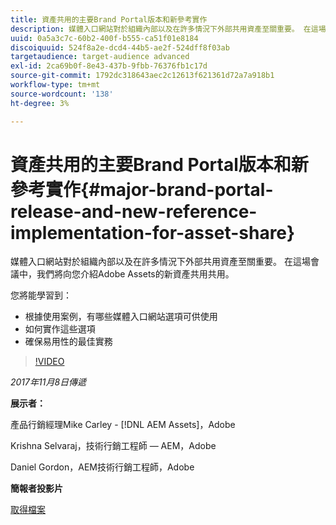 ```yaml
---
title: 資產共用的主要Brand Portal版本和新參考實作
description: 媒體入口網站對於組織內部以及在許多情況下外部共用資產至關重要。 在這場會議中，我們將向您介紹Adobe Assets的新資產共用共用。
uuid: 0a5a3c7c-60b2-400f-b555-ca51f01e8184
discoiquuid: 524f8a2e-dcd4-44b5-ae2f-524dff8f03ab
targetaudience: target-audience advanced
exl-id: 2ca69b0f-8e43-437b-9fbb-76376fb1c17d
source-git-commit: 1792dc318643aec2c12613f621361d72a7a918b1
workflow-type: tm+mt
source-wordcount: '138'
ht-degree: 3%

---
```


# 資產共用的主要Brand Portal版本和新參考實作{#major-brand-portal-release-and-new-reference-implementation-for-asset-share}

媒體入口網站對於組織內部以及在許多情況下外部共用資產至關重要。 在這場會議中，我們將向您介紹Adobe Assets的新資產共用共用。

您將能學習到：

* 根據使用案例，有哪些媒體入口網站選項可供使用
* 如何實作這些選項
* 確保易用性的最佳實務

>[!VIDEO](https://video.tv.adobe.com/v/20730/?quality=9)

*2017年11月8日傳遞*

**展示者：**

產品行銷經理Mike Carley - [!DNL AEM Assets]，Adobe

Krishna Selvaraj，技術行銷工程師 — AEM，Adobe

Daniel Gordon，AEM技術行銷工程師，Adobe

**簡報者投影片**

[取得檔案](assets/gems+bp-asset+share+nov+8+17+.pdf)
<!--
[Get back to the Overview](https://helpx.adobe.com/experience-manager/kt/eseminars/gems/aem-index.html)
-->
